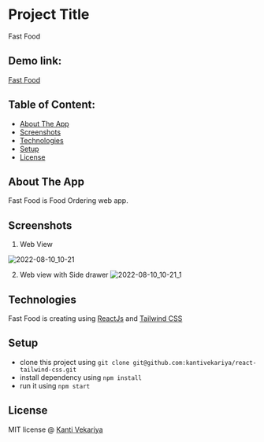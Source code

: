 # Project Title
Fast Food

## Demo link:
[Fast Food](https://fast-food-order.netlify.app/)

## Table of Content:

- [About The App](#about-the-app)
- [Screenshots](#screenshots)
- [Technologies](#technologies)
- [Setup](#setup)
- [License](#license)

## About The App
Fast Food is Food Ordering web app.

## Screenshots

1) Web View

![2022-08-10_10-21](https://user-images.githubusercontent.com/29365336/183818758-2af1828c-c66d-4909-ae95-a982d32e238e.png)



2) Web view with Side drawer
![2022-08-10_10-21_1](https://user-images.githubusercontent.com/29365336/183818788-6e3cc3f7-1f13-4f7c-ba0b-831d5b10e0ea.png)

## Technologies
Fast Food is creating using [ReactJs](https://reactjs.org/) and [Tailwind CSS](https://tailwindcss.com/)

## Setup
- clone this project using `git clone git@github.com:kantivekariya/react-tailwind-css.git`
- install dependency using `npm install`
- run it using `npm start`
## License

MIT license @ [Kanti Vekariya](https://github.com/kantivekariya)
